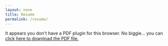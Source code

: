 ```yaml
---
layout: none
title: Resume
permalink: /resume/
---
```


<object data="{{ site.baseurl }}/Dhillon_Patel_Resume.pdf" type="application/pdf" width="100%" height="800">
  <p>It appears you don't have a PDF plugin for this browser.
  No biggie... you can <a href="{{ site.baseurl }}/Dhillon_Patel_Resume.pdf">click here to download the PDF file.</a></p>
</object>

